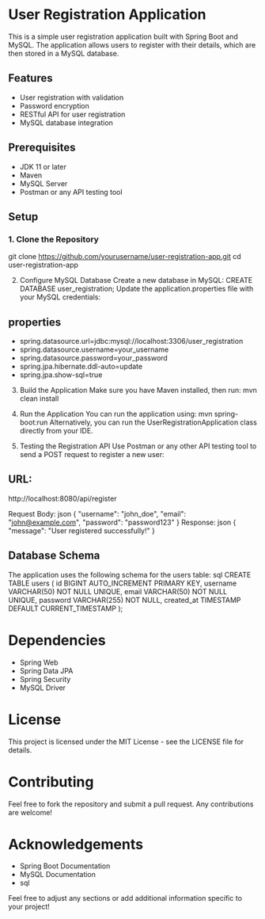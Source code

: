# User Registration Application

This is a simple user registration application built with Spring Boot and MySQL. The application allows users to register with their details, which are then stored in a MySQL database.

## Features

- User registration with validation
- Password encryption
- RESTful API for user registration
- MySQL database integration

## Prerequisites

- JDK 11 or later
- Maven
- MySQL Server
- Postman or any API testing tool

## Setup

### 1. Clone the Repository

git clone https://github.com/yourusername/user-registration-app.git
cd user-registration-app

2. Configure MySQL Database
Create a new database in MySQL:
CREATE DATABASE user_registration;
Update the application.properties file with your MySQL credentials:

## properties
- spring.datasource.url=jdbc:mysql://localhost:3306/user_registration
- spring.datasource.username=your_username
- spring.datasource.password=your_password
- spring.jpa.hibernate.ddl-auto=update
- spring.jpa.show-sql=true

3. Build the Application
Make sure you have Maven installed, then run:
mvn clean install

5. Run the Application
You can run the application using:
mvn spring-boot:run
Alternatively, you can run the UserRegistrationApplication class directly from your IDE.

5. Testing the Registration API
Use Postman or any other API testing tool to send a POST request to register a new user:

## URL:
http://localhost:8080/api/register

Request Body:
json
{
    "username": "john_doe",
    "email": "john@example.com",
    "password": "password123"
}
Response:
json
{
    "message": "User registered successfully!"
}

## Database Schema
The application uses the following schema for the users table:
sql
CREATE TABLE users (
    id BIGINT AUTO_INCREMENT PRIMARY KEY,
    username VARCHAR(50) NOT NULL UNIQUE,
    email VARCHAR(50) NOT NULL UNIQUE,
    password VARCHAR(255) NOT NULL,
    created_at TIMESTAMP DEFAULT CURRENT_TIMESTAMP
);

# Dependencies
- Spring Web
- Spring Data JPA
- Spring Security
- MySQL Driver


# License
This project is licensed under the MIT License - see the LICENSE file for details.

# Contributing
Feel free to fork the repository and submit a pull request. Any contributions are welcome!

# Acknowledgements
- Spring Boot Documentation
- MySQL Documentation
- sql

Feel free to adjust any sections or add additional information specific to your project!


